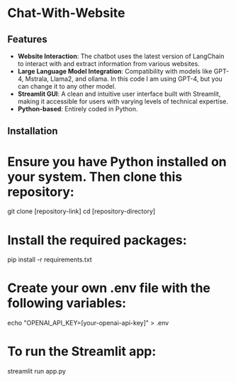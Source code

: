 # Chat-With-Website

## Features

- **Website Interaction**: The chatbot uses the latest version of LangChain to interact with and extract information from various websites.
- **Large Language Model Integration**: Compatibility with models like GPT-4, Mstrala, Llama2, and ollama. In this code I am using GPT-4, but you can change it to any other model.
- **Streamlit GUI**: A clean and intuitive user interface built with Streamlit, making it accessible for users with varying levels of technical expertise.
- **Python-based**: Entirely coded in Python.

## Installation

# Ensure you have Python installed on your system. Then clone this repository:
git clone [repository-link]
cd [repository-directory]

# Install the required packages:
pip install -r requirements.txt

# Create your own .env file with the following variables:
echo "OPENAI_API_KEY=[your-openai-api-key]" > .env

# To run the Streamlit app:
streamlit run app.py
